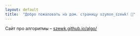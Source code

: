 ```yaml
---
layout: default
title:  "Добро пожаловать на дом. страницу szymon_szewk! 🖖"
---
```


Сайт про алгоритмы – [szewk.github.io/algo/](https://szewk.github.io/algo/)

